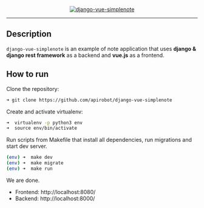 <a href="https://github.com/apirobot/django-vue-simplenote">
    <p align="center">
      <img src="https://raw.githubusercontent.com/apirobot/django-vue-simplenote/master/other/preview.gif" alt="django-vue-simplenote">
    </p>
</a>

---

## Description

`django-vue-simplenote` is an example of note application that uses **django & django rest framework** as a backend and **vue.js** as a frontend.


## How to run

Clone the repository:

```zsh
➜ git clone https://github.com/apirobot/django-vue-simplenote
```

Create and activate virtualenv:

```zsh
➜  virtualenv -p python3 env
➜  source env/bin/activate
```

Run scripts from Makefile that install all dependencies, run migrations and start dev server.

```zsh
(env) ➜  make dev
(env) ➜  make migrate
(env) ➜  make run
```

We are done.

- Frontend: http://localhost:8080/
- Backend: http://localhost:8000/
